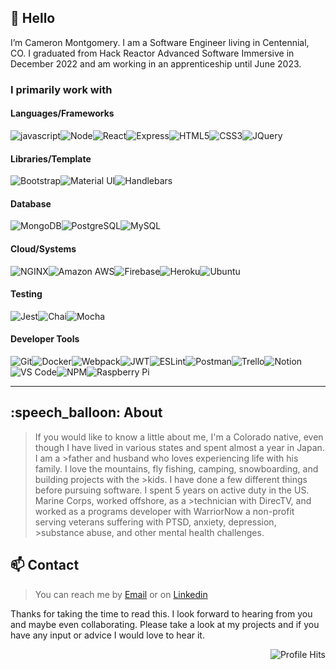 <h2>👋 Hello</h2>
I’m Cameron Montgomery. I am a Software Engineer living in Centennial, CO. I graduated from Hack Reactor Advanced Software Immersive in December 2022 and am working in an apprenticeship until June 2023.

### I primarily work with

<h4>Languages/Frameworks</h4>

<img src="https://img.shields.io/badge/JavaScript-323330?style=for-the-badge&logo=javascript&logoColor=F7DF1E" alt="javascript"/><img src="https://img.shields.io/badge/Node.js-339933?style=for-the-badge&logo=nodedotjs&logoColor=white" alt="Node"/><img src="https://img.shields.io/badge/React-20232A?style=for-the-badge&logo=react&logoColor=61DAFB" alt="React"/><img src="https://img.shields.io/badge/Express.js-000000?style=for-the-badge&logo=express&logoColor=white" alt="Express"/><img src="https://img.shields.io/badge/HTML5-E34F26?style=for-the-badge&logo=html5&logoColor=white" alt="HTML5"/><img src="https://img.shields.io/badge/CSS3-1572B6?style=for-the-badge&logo=css3&logoColor=white" alt="CSS3"/><img src="https://img.shields.io/badge/jQuery-0769AD?style=for-the-badge&logo=jquery&logoColor=white" alt="JQuery"/>

<h4>Libraries/Template</h4>

<img src="https://img.shields.io/badge/Bootstrap-563D7C?style=for-the-badge&logo=bootstrap&logoColor=white" alt="Bootstrap"/><img src="https://img.shields.io/badge/Material%20UI-007FFF?style=for-the-badge&logo=mui&logoColor=white" alt="Material UI"/><img src="https://img.shields.io/badge/Handlebars.js-f0772b?style=for-the-badge&logo=handlebarsdotjs&logoColor=black" alt="Handlebars"/>

<h4>Database</h4>

<img src="https://img.shields.io/badge/MongoDB-4EA94B?style=for-the-badge&logo=mongodb&logoColor=white" alt="MongoDB"/><img src="https://img.shields.io/badge/PostgreSQL-316192?style=for-the-badge&logo=postgresql&logoColor=white" alt="PostgreSQL"/><img src="https://img.shields.io/badge/MySQL-005C84?style=for-the-badge&logo=mysql&logoColor=white" alt="MySQL"/>

<h4>Cloud/Systems</h4>

<img src="https://img.shields.io/badge/Nginx-009639?style=for-the-badge&logo=nginx&logoColor=white" alt="NGINX"/><img src="https://img.shields.io/badge/Amazon_AWS-FF9900?style=for-the-badge&logo=amazonaws&logoColor=white" alt="Amazon AWS"/><img src="https://img.shields.io/badge/firebase-ffca28?style=for-the-badge&logo=firebase&logoColor=black" alt="Firebase"/><img src="https://img.shields.io/badge/Heroku-430098?style=for-the-badge&logo=heroku&logoColor=white" alt="Heroku"/><img src="https://img.shields.io/badge/Ubuntu-E95420?style=for-the-badge&logo=ubuntu&logoColor=white" alt="Ubuntu"/>

<h4>Testing</h4>

<img src="https://img.shields.io/badge/Jest-C21325?style=for-the-badge&logo=jest&logoColor=white" alt="Jest"/><img src="https://img.shields.io/badge/chai-A30701?style=for-the-badge&logo=chai&logoColor=white" alt="Chai"/><img src="https://img.shields.io/badge/Mocha-8D6748?style=for-the-badge&logo=Mocha&logoColor=white" alt="Mocha"/>

<h4>Developer Tools</h4>

<img src="https://img.shields.io/badge/GIT-E44C30?style=for-the-badge&logo=git&logoColor=white" alt="Git"/><img src="https://img.shields.io/badge/Docker-2CA5E0?style=for-the-badge&logo=docker&logoColor=white" alt="Docker"/><img src="https://img.shields.io/badge/Webpack-8DD6F9?style=for-the-badge&logo=Webpack&logoColor=white" alt="Webpack"/><img src="https://img.shields.io/badge/JWT-000000?style=for-the-badge&logo=JSON%20web%20tokens&logoColor=white" alt="JWT"/><img src="https://img.shields.io/badge/eslint-3A33D1?style=for-the-badge&logo=eslint&logoColor=white" alt="ESLint"/><img src="https://img.shields.io/badge/Postman-FF6C37?style=for-the-badge&logo=Postman&logoColor=white" alt="Postman"/><img src="https://img.shields.io/badge/Trello-0052CC?style=for-the-badge&logo=trello&logoColor=white" alt="Trello"/><img src="https://img.shields.io/badge/Notion-000000?style=for-the-badge&logo=notion&logoColor=white" alt="Notion"/><img src="https://img.shields.io/badge/VSCode-0078D4?style=for-the-badge&logo=visual%20studio%20code&logoColor=white" alt="VS Code"/><img src="https://img.shields.io/badge/npm-CB3837?style=for-the-badge&logo=npm&logoColor=white" alt="NPM"/><img src="https://img.shields.io/badge/Raspberry%20Pi-A22846?style=for-the-badge&logo=Raspberry%20Pi&logoColor=white" alt="Raspberry Pi"/>

<hr>

<h2>:speech_balloon: About</h2> 

>If you would like to know a little about me, I'm a Colorado native, even though I have lived in various states and spent almost a year in Japan. I am a >father and husband who loves experiencing life with his family. I love the mountains, fly fishing, camping, snowboarding, and building projects with the >kids. I have done a few different things before pursuing software. I spent 5 years on active duty in the US. Marine Corps, worked offshore, as a >technician with DirecTV, and worked as a programs developer with WarriorNow a non-profit serving veterans suffering with PTSD, anxiety, depression, >substance abuse, and other mental health challenges. 

<h2>📫 Contact</h2> 

>You can reach me by [Email](jc.montgomery0102@gmail.com) or on [Linkedin](https://www.linkedin.com/in/jcameronmontgomery/)

Thanks for taking the time to read this. I look forward to hearing from you and maybe even collaborating. Please take a look at my projects and if you have any input or advice I would love to hear it.

<img src="https://hits.seeyoufarm.com/api/count/incr/badge.svg?url=https%3A%2F%2Fgithub.com%2F{username}1212%2Fhit-counter" alt="Profile Hits" align="right"/>
